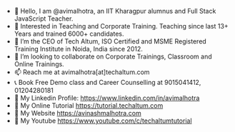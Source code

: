 - 👋 Hello, I am @avimalhotra, an IIT Kharagpur alumnus and Full Stack JavaScript Teacher. 
- 👀 Interested in Teaching and Corporate Training. Teaching since last 13+ Years and trained 6000+ candidates.
- 🌱 I’m the CEO of Tech Altum, ISO Certified and MSME Registered Training Institute in Noida, India since 2012.
- 💞️ I’m looking to collaborate on Corporate Trainings, Classroom and Online Trainings.
- 📫 Reach me at avimalhotra[at]techaltum.com
- 📞 Book Free Demo class and Career Counselling at 9015041412, 01204280181
- 🔗 My Linkedin Profile: https://www.linkedin.com/in/avimalhotra
- 🔗 My Online Tutorial https://tutorial.techaltum.com
- 🔗 My Website https://avinashmalhotra.com
- 🔗 My Youtube https://www.youtube.com/c/techaltumtutorial

<!---
avimalhotra/avimalhotra is a ✨ special ✨ repository because its `README.md` (this file) appears on your GitHub profile.
You can click the Preview link to take a look at your changes.
--->
